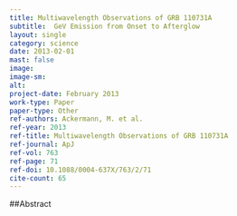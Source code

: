 ```yaml
---
title: Multiwavelength Observations of GRB 110731A
subtitle:  GeV Emission from Onset to Afterglow
layout: single
category: science
date: 2013-02-01
mast: false
image: 
image-sm: 
alt: 
project-date: February 2013
work-type: Paper
paper-type: Other
ref-authors: Ackermann, M. et al.
ref-year: 2013
ref-title: Multiwavelength Observations of GRB 110731A
ref-journal: ApJ
ref-vol: 763
ref-page: 71
ref-doi: 10.1088/0004-637X/763/2/71
cite-count: 65
---
```



##Abstract
